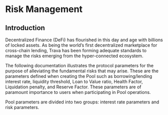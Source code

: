 # Risk Management

## Introduction

Decentralized Finance (DeFi) has flourished in this day and age with billions of locked assets. As being the world’s first decentralized marketplace for cross-chain lending, Trava has been forming adequate standards to manage the risks emerging from the hyper-connected ecosystem.&#x20;

The following documentation illustrates the protocol parameters for the purpose of alleviating the fundamental risks that may arise. These are the parameters defined when creating the Pool such as borrowing/lending interest rate, liquidity threshold, Loan to Value ratio, Health Factor, Liquidation penalty, and Reserve Factor. These parameters are of paramount importance to users when participating in Pool operations.&#x20;

Pool parameters are divided into two groups: interest rate parameters and risk parameters.
